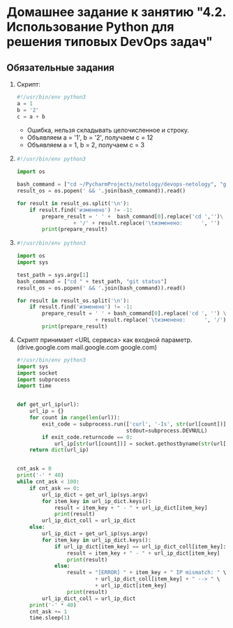 # Домашнее задание к занятию "4.2. Использование Python для решения типовых DevOps задач"

## Обязательные задания

1.  Скрипт:
	```python
    #!/usr/bin/env python3
	a = 1
	b = '2'
	c = a + b
	```
    * Ошибка, нельзя складывать целочисленное и строку.
    * Объявляем a = '1', b = '2', получаем c = 12
    * Объявляем a = 1, b = 2, получаем c = 3
    
1.  ```python  
    #!/usr/bin/env python3
      
    import os
    
    bash_command = ["cd ~/PycharmProjects/netology/devops-netology", "git status"]
    result_os = os.popen(' && '.join(bash_command)).read()
    
    for result in result_os.split('\n'):
        if result.find('изменено') != -1:
            prepare_result = ' ' +  bash_command[0].replace('cd ','')\
                      + '/' + result.replace('\tизменено:      ', '')
            print(prepare_result)
    ```
1. ```python
   #!/usr/bin/env python3

   import os
   import sys

   test_path = sys.argv[1]
   bash_command = ["cd " + test_path, "git status"]
   result_os = os.popen(' && '.join(bash_command)).read()

   for result in result_os.split('\n'):
       if result.find('изменено') != -1:
           prepare_result = ' ' + bash_command[0].replace('cd ', '') \
                            + result.replace('\tизменено:      ', '/')
           print(prepare_result)
   ```
1. Скрипт принимает <URL сервиса> как входной параметр.(drive.google.com mail.google.com google.com)

   ```python
   #!/usr/bin/env python3
   import sys
   import socket
   import subprocess
   import time
   
   
   def get_url_ip(url):
       url_ip = {}
       for count in range(len(url)):
           exit_code = subprocess.run(['curl', '-Is', str(url[count])],
                                      stdout=subprocess.DEVNULL)
           if exit_code.returncode == 0:
               url_ip[str(url[count])] = socket.gethostbyname(str(url[count]))
       return dict(url_ip)
   
   
   cnt_ask = 0
   print('-' * 40)
   while cnt_ask < 100:
       if cnt_ask == 0:
           url_ip_dict = get_url_ip(sys.argv)
           for item_key in url_ip_dict.keys():
               result = item_key + " - " + url_ip_dict[item_key]
               print(result)
           url_ip_dict_coll = url_ip_dict
       else:
           url_ip_dict = get_url_ip(sys.argv)
           for item_key in url_ip_dict.keys():
               if url_ip_dict[item_key] == url_ip_dict_coll[item_key]:
                   result = item_key + " - " + url_ip_dict[item_key]
                   print(result)
               else:
                   result = "[ERROR] " + item_key + " IP mismatch: " \
                            + url_ip_dict_coll[item_key] + " --> " \
                            + url_ip_dict[item_key]
                   print(result)
           url_ip_dict_coll = url_ip_dict
       print('-' * 40)
       cnt_ask += 1
       time.sleep(1)
   ```